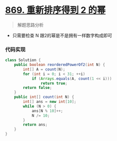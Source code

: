 # [869. 重新排序得到 2 的幂](https://leetcode-cn.com/problems/reordered-power-of-2/)


> 解题思路分析

-  只需要检查 N 跟2的幂是不是拥有一样数字构成即可



### 代码实现


~~~java
class Solution {
    public boolean reorderedPowerOf2(int N) {
        int[] A = count(N);
        for (int i = 0; i < 31; ++i)
            if (Arrays.equals(A, count(1 << i)))
                return true;
        return false;
    }
    public int[] count(int N) {
        int[] ans = new int[10];
        while (N > 0) {
            ans[N % 10]++;
            N /= 10;
        }
        return ans;
    }
}
~~~